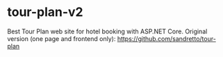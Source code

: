 # tour-plan-v2
Best Tour Plan web site for hotel booking with ASP.NET Core.
Original version (one page and frontend only): https://github.com/sandretto/tour-plan

